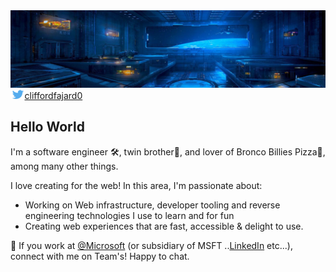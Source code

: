 <img src="./images/banner.jpeg" alt="Clifford Fajardo's Github Cover Image Banner"/>

<br/>

<!-- <b style="font-size: 20px; margin-right: 10px">Social:</b> -->
<a href="https://twitter.com/cliffordfajard0">
    <img src="./images/twitter.png" height="15px" alt="Clifford Fajardo's twitter profile link">cliffordfajard0
</a>

<br/>


## Hello World

I'm a software engineer 🛠, twin brother👥, and lover of Bronco Billies Pizza🍕, among many other things.

I love creating for the web! In this area, I'm passionate about:
- Working on Web infrastructure, developer tooling and reverse engineering technologies I use to learn and for fun
- Creating web experiences that are fast, accessible & delight to use.

👋 If you work at [@Microsoft](https://github.com/microsoft) (or subsidiary of MSFT ..[LinkedIn](https://github.com/linkedin) etc...), connect with me on Team's! Happy to chat.
